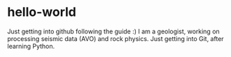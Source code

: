 # hello-world
Just getting into github following the guide :)
I am a geologist, working on processing seismic data (AVO) and rock physics. 
Just getting into Git, after learning Python.
